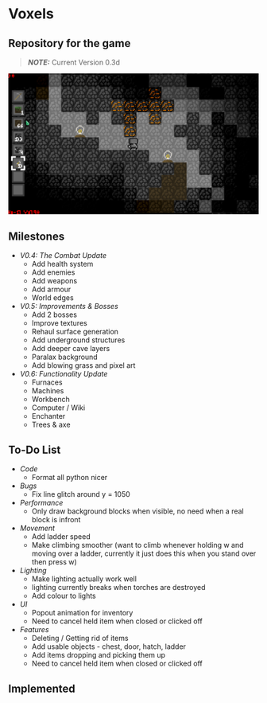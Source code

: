 # Voxels
## Repository for the game
> **_NOTE:_** Current Version 0.3d

![Example Image](/Capture.PNG)

## Milestones
* _V0.4: The Combat Update_
    - Add health system
    - Add enemies
    - Add weapons
    - Add armour
    - World edges
* _V0.5: Improvements & Bosses_
    - Add 2 bosses
    - Improve textures
    - Rehaul surface generation
    - Add underground structures
    - Add deeper cave layers
    - Paralax background
    - Add blowing grass and pixel art
* _V0.6: Functionality Update_
    - Furnaces
    - Machines
    - Workbench
    - Computer / Wiki
    - Enchanter
    - Trees & axe

## To-Do List
* _Code_
    - Format all python nicer
* _Bugs_
    - Fix line glitch around y = 1050
* _Performance_
    - Only draw background blocks when visible, no need when a real block is infront
* _Movement_
    - Add ladder speed
    - Make climbing smoother (want to climb whenever holding w and moving over a ladder, currently it just 
    does this when you stand over then press w)
* _Lighting_
    - Make lighting actually work well
    - lighting currently breaks when torches are destroyed
    - Add colour to lights
* _UI_
    - Popout animation for inventory
    - Need to cancel held item when closed or clicked off
* _Features_
    - Deleting / Getting rid of items
    - Add usable objects - chest, door, hatch, ladder
    - Add items dropping and picking them up
    - Need to cancel held item when closed or clicked off

## Implemented